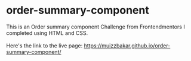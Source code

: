 # order-summary-component
This is an Order summary component Challenge from Frontendmentors I completed using HTML and CSS. <br/>
<br/>
Here's the link to the live page: https://muizzbakar.github.io/order-summary-component/
